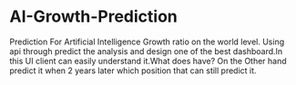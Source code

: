 # AI-Growth-Prediction

Prediction For Artificial Intelligence Growth ratio on the world level. Using api through predict the analysis and design one of the best dashboard.In this UI client can easily understand it.What does have? On the Other hand predict it when 2 years later which position that can still predict it.

